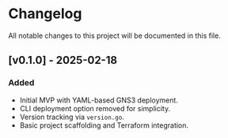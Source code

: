 # Changelog

All notable changes to this project will be documented in this file.

## [v0.1.0] - 2025-02-18
### Added
- Initial MVP with YAML-based GNS3 deployment.
- CLI deployment option removed for simplicity.
- Version tracking via `version.go`.
- Basic project scaffolding and Terraform integration.
